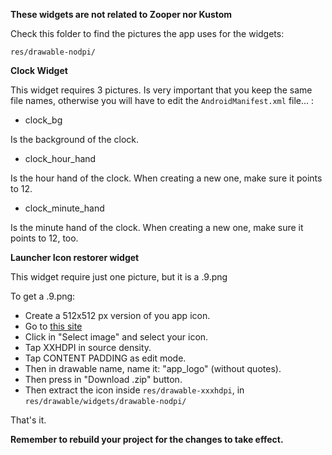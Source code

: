 **These widgets are not related to Zooper nor Kustom**


Check this folder to find the pictures the app uses for the widgets: 

`res/drawable-nodpi/`


**Clock Widget**

This widget requires 3 pictures. Is very important that you keep the same file names, otherwise you will have to edit the `AndroidManifest.xml` file... :


- clock_bg

Is the background of the clock.


- clock_hour_hand

Is the hour hand of the clock. When creating a new one, make sure it points to 12.

- clock_minute_hand

Is the minute hand of the clock. When creating a new one, make sure it points to 12, too.



**Launcher Icon restorer widget**

This widget require just one picture, but it is a .9.png

To get a .9.png:
- Create a 512x512 px version of you app icon.
- Go to [this site](https://romannurik.github.io/AndroidAssetStudio/nine-patches.html)
- Click in "Select image" and select your icon.
- Tap XXHDPI in source density.
- Tap CONTENT PADDING as edit mode.
- Then in drawable name, name it: "app_logo" (without quotes).
- Then press in "Download .zip" button.
- Then extract the icon inside `res/drawable-xxxhdpi`, in `res/drawable/widgets/drawable-nodpi/`

That's it.

**Remember to rebuild your project for the changes to take effect.**